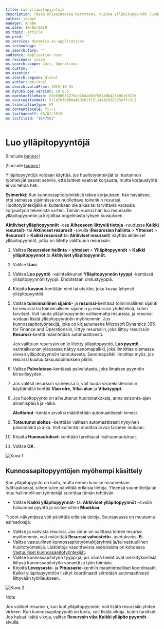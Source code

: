 ```yaml
---
title: Luo ylläpitopyyntöjä
description: Tässä ohjeaiheessa kerrotaan, kuinka ylläpitopyynnöt luodaan resurssien hallinnassa.
author: josaw1
manager: AnnBe
ms.date: 10/01/2019
ms.topic: article
ms.prod: ''
ms.service: dynamics-ax-applications
ms.technology: ''
ms.search.form: ''
audience: Application User
ms.reviewer: josaw
ms.search.scope: Core, Operations
ms.custom: ''
ms.assetid: ''
ms.search.region: Global
ms.author: mkirknel
ms.search.validFrom: 2019-10-31
ms.dyn365.ops.version: 10.0.5
ms.openlocfilehash: 03e090633276cd264ad03f561ddb425a9816357e
ms.sourcegitcommit: 871b76f8808a48d282f151144829323258ffc912
ms.translationtype: HT
ms.contentlocale: fi-FI
ms.lasthandoff: 08/02/2019
ms.locfileid: "1847502"
---
```

# <a name="create-maintenance-requests"></a>Luo ylläpitopyyntöjä

[!include [banner](../../includes/banner.md)]

[!include [banner](../../includes/preview-banner.md)]

Ylläpitopyyntöjä voidaan käyttää, jos huoltotyöntekijät tai tuotannon työntekijät saavat selville, että laitteet vaativat korjausta, mutta korjaustyötä ei voi tehdä heti.

**Esimerkki:** Kun kunnossapitotyöntekijä tekee korjauksen, hän havaitsee, että samassa sijainnissa on huollettava toinenkin resurssi. Huoltotyöntekijällä ei kuitenkaan ole aikaa tai tarvittavia varaosia korjaustyön tekemistä varten. Tämän vuoksi hän luo resurssille ylläpitopyynnön ja kirjoittaa ongelmasta lyhyen kuvauksen.

**Aktiiviset ylläpitopyynnöt** -osa **Aiheeseen liittyviä tietoja** -ruudussa **Kaikki resurssit**- tai **Aktiiviset resurssit** -sivulla (**Resurssien hallinta** \> **Yhteiset** \> **Resurssit** \> **Kaikki resurssit** tai **Aktiiviset resurssit**) näyttää aktiiviset ylläpitopyynnöt, jotka on liitetty valittuuun resurssiin.

1. Valitse **Resurssien hallinta** \> **yhteiset** \> **Ylläpitopyynnöt** \> **Kaikki ylläpitopyynnöt** ta **Aktiiviset ylläpitopyynnöt**.
2. Valitse **Uusi**.
3. Valitse **Luo pyyntö** -valintaikkunan **Ylläpitopyynnön tyyppi** -kentässä ylläpitopyynnön tyyppi. Ehdotetaan oletustyyppiä.
4. Kirjoita **kuvaus**-kenttään nimi tai otsikko, joka kuvaa lyhyesti ylläpitopyyntöä.
5. Valitse **toiminnallinen sijainti**- ja **resurssi**-kentissä toiminnallinen sijainti tai resurssi tai toiminnallisen sijainnin ja resurssin yhdistelmä, kuten tarvitset. Voit luoda ylläpitopyynnön valitsematta resurssia, ja resurssi voidaan lisätä ylläpitopyyntöön myöhemmin. Jos kunnossapitotyöntekijä, joka on kirjautuneena Microsoft Dynamics 365 for Finance and Operationsiin, liittyy resurssiin, joka liittyy resurssiin **Resurssi**-kenttä määritetään automaattisesti.

    Jos valittuun resurssiin on jo liitetty ylläpitopyyntö, **Luo pyyntö** -valintaikkunan yläosassa näkyy sanomapalkki, joka ilmoittaa olemassa olevan ylläpitopyynnön tunnuksesta. Sanomapalkki ilmoittaa myös, jos resurssi kuuluu takuusopimuksen piiriin.

6. Valitse **Palvelutaso**-kentässä palvelutasto, joka ilmaisee pyynnön kiireellisyyden.
7. Jos valitsit resurssin vaiheessa 5, voit luoda vikarekisteröinnin käyttämällä kenttiä **Vian oire**, **Vika-alue** ja **Vikatyyppi**.
8. Jos huoltopyyntö on aiheuttanut huoltokatkoksia, anna seisonta-ajan alkamispäivä ja -aika.

    **Aloittanut** -kentän arvoksi määritetään automaattisesti nimesi.

10. **Toteutunut aloitus** -kenttään valitaan automaattisesti nykyinen päivämäärä ja aika. Voit kuitenkin muuttaa arvoa tarpeen mukaan.
11. Kirjoita **Huomautukset**-kenttään tarvittavat lisähuomautukset.
12. Valitse **OK**.

![Kuva 1](media/03-manage-maintenance-requests.png)

## <a name="subsequent-processing-of-maintenance-requests"></a>Kunnossapitopyyntöjen myöhempi käsittely

Kun ylläpitopyyntö on luotu, mutta ennen kuin se muunnetaan työtilaukseksi, siihen tulee päivittää erilaisia tietoja. Yleensä suunnittelija tai muu hallinnollinen työntekijä suorittaa tämän tehtävän.

- Valitse **Kaikki ylläpitopyynnöt**- tai **Aktiiviset ylläpitopyynnöt** -sivulla haluamasi pyyntö ja valitse sitten **Muokkaa** .

Tiedot-näkymässä voit päivittää erilaisia tietoja. Seuraavassa on muutamia esimerkkejä:

- Valitse ja vahvista resurssi. Jos sinun on valittava toinen resurssi myöhemmin, voit määrittää **Resurssi vahvistettu** -asetukseksi **Ei**.
- Valitse vastuullinen kunnossapitotyöntekijäryhmä ja/tai vastuullinen huoltotyöntekijä. Lisätietoja vaadittavista asetuksista on kohdassa [Vastuulliset kunnossapitotyöntekijät](../setup-for-maintenance-requests/responsible-workers.md).
- Valitse kunnossapitotyön tyyppi ja, jos nämä tiedot ovat merkityksellisiä, liittyvä kunnossapitotyön variantti ja työn toimiala.
- Kirjoita **Leveysaste**- ja **Pituusaste**-kenttiin maantieteelliset koordinaatit. Kaikki ylläpitopyyntöön lisätyt koordinaatit siirretään automaattisesti liittyvään työtilaukseen. 

![Kuva 2](media/04-manage-maintenance-requests.png)

> [!NOTE]
> Jos valitset resurssin, kun luot ylläpitopyynnön, voit lisätä resurssiin yhden virheen. Kun kunnossapitopyyntö on luotu, voit lisätä vikoja, kuten tarvitset. Jos haluat lisätä vikoja, valitse **Resurssin vika** **Kaikki ylläpito pyynnöt** -sivulla.
